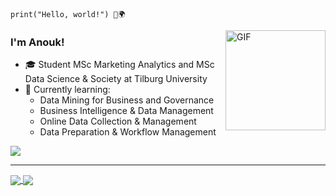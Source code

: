     print("Hello, world!") 👋🌍

<img align="right" alt="GIF" height="160px" src="https://media.giphy.com/media/du3J3cXyzhj75IOgvA/giphy.gif" />

### I'm Anouk!

- 🎓 Student MSc Marketing Analytics and MSc Data Science & Society at Tilburg University
- 🌱 Currently learning:
  - Data Mining for Business and Governance
  - Business Intelligence & Data Management
  - Online Data Collection & Management
  - Data Preparation & Workflow Management


<a href="https://www.linkedin.com/in/anoukheemskerk/?locale=en_US/">
  <img src="https://img.shields.io/badge/LinkedIn-%230077B5.svg?&style=flat-square&logo=linkedin&logoColor=white">
</a>

-----

<a href="https://github.com/anuraghazra/github-readme-stats">
  <img align="center" src="https://github-readme-stats.vercel.app/api?username=anouk2311&hide=prs&count_private=true&show_icons=true&custom_title=Anouk%27s%20GitHub%20Stats" />
</a>
<a href="https://github.com/anuraghazra/convoychat">
  <img align="center" src="https://github-readme-stats.vercel.app/api/top-langs/?username=anouk2311&layout=compact" />
</a>

